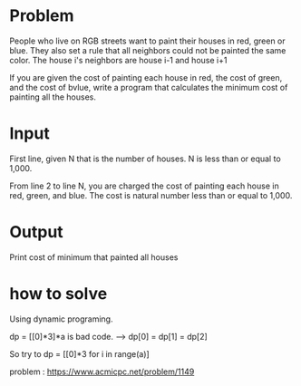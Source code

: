 # Problem

People who live on RGB streets want to paint their houses in red, green or blue. They also set a rule that all neighbors could not be painted the same color. The house i's neighbors are house i-1 and house i+1


If you are given the cost of painting each house in red, the cost of green, and the cost of bvlue, write a program that calculates the minimum cost of painting all the houses.

# Input

First line, given N that is the number of houses. N is less than or equal to 1,000.


From line 2 to line N, you are charged the cost of painting each house in red, green, and blue. The cost is natural number less than or equal to 1,000.

# Output

Print cost of minimum that painted all houses

# how to solve

Using dynamic programing.

dp = [[0]*3]*a is bad code. --> dp[0] = dp[1] = dp[2] 

So try to dp = [[0]*3 for i in range(a)]

problem : <https://www.acmicpc.net/problem/1149>